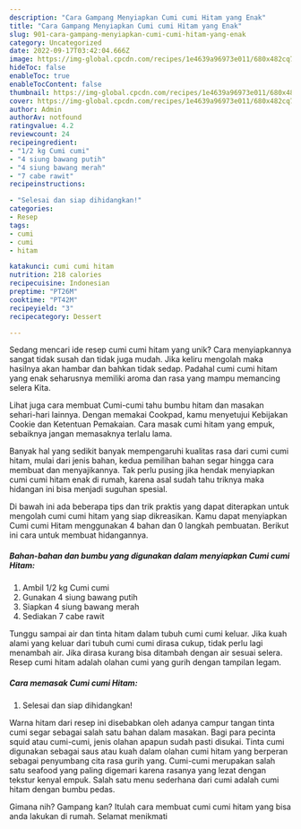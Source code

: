 ```yaml
---
description: "Cara Gampang Menyiapkan Cumi cumi Hitam yang Enak"
title: "Cara Gampang Menyiapkan Cumi cumi Hitam yang Enak"
slug: 901-cara-gampang-menyiapkan-cumi-cumi-hitam-yang-enak
category: Uncategorized
date: 2022-09-17T03:42:04.666Z
image: https://img-global.cpcdn.com/recipes/1e4639a96973e011/680x482cq70/cumi-cumi-hitam-foto-resep-utama.jpg
hideToc: false
enableToc: true
enableTocContent: false
thumbnail: https://img-global.cpcdn.com/recipes/1e4639a96973e011/680x482cq70/cumi-cumi-hitam-foto-resep-utama.jpg
cover: https://img-global.cpcdn.com/recipes/1e4639a96973e011/680x482cq70/cumi-cumi-hitam-foto-resep-utama.jpg
author: Admin
authorAv: notfound
ratingvalue: 4.2
reviewcount: 24
recipeingredient:
- "1/2 kg Cumi cumi"
- "4 siung bawang putih"
- "4 siung bawang merah"
- "7 cabe rawit"
recipeinstructions:

- "Selesai dan siap dihidangkan!"
categories:
- Resep
tags:
- cumi
- cumi
- hitam

katakunci: cumi cumi hitam 
nutrition: 218 calories
recipecuisine: Indonesian
preptime: "PT26M"
cooktime: "PT42M"
recipeyield: "3"
recipecategory: Dessert

---
```





Sedang mencari ide resep cumi cumi hitam yang unik? Cara menyiapkannya sangat tidak susah dan tidak juga mudah. Jika keliru mengolah maka hasilnya akan hambar dan bahkan tidak sedap. Padahal cumi cumi hitam yang enak seharusnya memiliki aroma dan rasa yang mampu memancing selera Kita.





Lihat juga cara membuat Cumi-cumi tahu bumbu hitam dan masakan sehari-hari lainnya. Dengan memakai Cookpad, kamu menyetujui Kebijakan Cookie dan Ketentuan Pemakaian. Cara masak cumi hitam yang empuk, sebaiknya jangan memasaknya terlalu lama.

Banyak hal yang sedikit banyak mempengaruhi kualitas rasa dari cumi cumi hitam, mulai dari jenis bahan, kedua pemilihan bahan segar hingga cara membuat dan menyajikannya. Tak perlu pusing jika hendak menyiapkan cumi cumi hitam enak di rumah, karena asal sudah tahu triknya maka hidangan ini bisa menjadi suguhan spesial.






Di bawah ini ada beberapa tips dan trik praktis yang dapat diterapkan untuk mengolah cumi cumi hitam yang siap dikreasikan. Kamu dapat menyiapkan Cumi cumi Hitam menggunakan 4 bahan dan 0 langkah pembuatan. Berikut ini cara untuk membuat hidangannya.

<!--inarticleads1-->

##### Bahan-bahan dan bumbu yang digunakan dalam menyiapkan Cumi cumi Hitam:

1. Ambil 1/2 kg Cumi cumi
1. Gunakan 4 siung bawang putih
1. Siapkan 4 siung bawang merah
1. Sediakan 7 cabe rawit


Tunggu sampai air dan tinta hitam dalam tubuh cumi cumi keluar. Jika kuah alami yang keluar dari tubuh cumi cumi dirasa cukup, tidak perlu lagi menambah air. Jika dirasa kurang bisa ditambah dengan air sesuai selera. Resep cumi hitam adalah olahan cumi yang gurih dengan tampilan legam. 

<!--inarticleads2-->

##### Cara memasak Cumi cumi Hitam:


1. Selesai dan siap dihidangkan!

Warna hitam dari resep ini disebabkan oleh adanya campur tangan tinta cumi segar sebagai salah satu bahan dalam masakan. Bagi para pecinta squid atau cumi-cumi, jenis olahan apapun sudah pasti disukai. Tinta cumi digunakan sebagai saus atau kuah dalam olahan cumi hitam yang berperan sebagai penyumbang cita rasa gurih yang. Cumi-cumi merupakan salah satu seafood yang paling digemari karena rasanya yang lezat dengan tekstur kenyal empuk. Salah satu menu sederhana dari cumi adalah cumi hitam dengan bumbu pedas. 

Gimana nih? Gampang kan? Itulah cara membuat cumi cumi hitam yang bisa anda lakukan di rumah. Selamat menikmati
